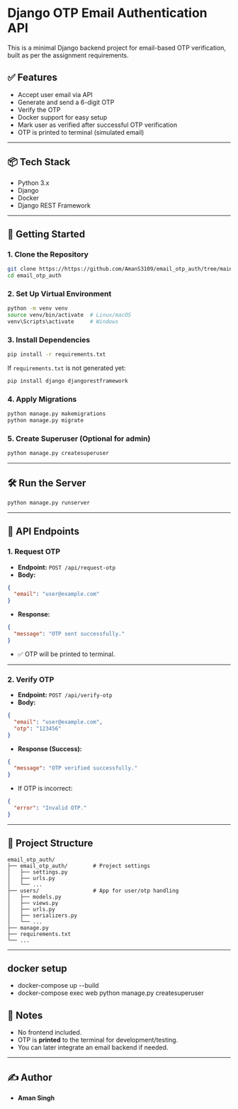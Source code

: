 # Django OTP Email Authentication API

This is a minimal Django backend project for email-based OTP verification, built as per the assignment requirements.

## ✅ Features

- Accept user email via API
- Generate and send a 6-digit OTP
- Verify the OTP
- Docker support for easy setup
- Mark user as verified after successful OTP verification
- OTP is printed to terminal (simulated email)

---

## 📦 Tech Stack

- Python 3.x
- Django
- Docker
- Django REST Framework

---

## 🚀 Getting Started

### 1. Clone the Repository

```bash
git clone https://https://github.com/AmanS3109/email_otp_auth/tree/main
cd email_otp_auth
```

### 2. Set Up Virtual Environment

```bash
python -m venv venv
source venv/bin/activate  # Linux/macOS
venv\Scripts\activate     # Windows
```

### 3. Install Dependencies

```bash
pip install -r requirements.txt
```

If `requirements.txt` is not generated yet:

```bash
pip install django djangorestframework
```

### 4. Apply Migrations

```bash
python manage.py makemigrations
python manage.py migrate
```

### 5. Create Superuser (Optional for admin)

```bash
python manage.py createsuperuser
```

---

## 🛠️ Run the Server

```bash
python manage.py runserver
```

---

## 📮 API Endpoints

### 1. Request OTP

- **Endpoint:** `POST /api/request-otp`
- **Body:**

```json
{
  "email": "user@example.com"
}
```

- **Response:**

```json
{
  "message": "OTP sent successfully."
}
```

- ✅ OTP will be printed to terminal.

---

### 2. Verify OTP

- **Endpoint:** `POST /api/verify-otp`
- **Body:**

```json
{
  "email": "user@example.com",
  "otp": "123456"
}
```

- **Response (Success):**

```json
{
  "message": "OTP verified successfully."
}
```

- If OTP is incorrect:

```json
{
  "error": "Invalid OTP."
}
```

---

## 📁 Project Structure

```
email_otp_auth/
├── email_otp_auth/        # Project settings
│   ├── settings.py
│   ├── urls.py
│   └── ...
├── users/                 # App for user/otp handling
│   ├── models.py
│   ├── views.py
│   ├── urls.py
│   ├── serializers.py
│   └── ...
├── manage.py
├── requirements.txt
└── ...
```

---

## docker setup
- docker-compose up --build
- docker-compose exec web python manage.py createsuperuser

## 📌 Notes

- No frontend included.
- OTP is **printed** to the terminal for development/testing.
- You can later integrate an email backend if needed.

---

## ✍️ Author

- **Aman Singh** 
